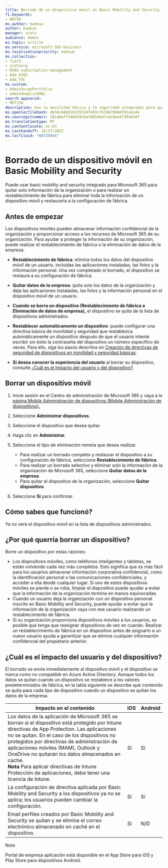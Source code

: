 ```yaml
---
title: Borrado de un dispositivo móvil en Basic Mobility and Security
f1.keywords:
- NOCSH
ms.author: kwekua
author: kwekua
manager: scotv
audience: Admin
ms.topic: article
ms.service: microsoft-365-business
ms.localizationpriority: medium
ms.collection:
- Tier3
- scotvorg
- M365-subscription-management
- Adm_O365
- Adm_TOC
ms.custom:
- AdminSurgePortfolio
- admindeeplinkMAC
search.appverid:
- MET150
description: Use la movilidad básica y la seguridad integradas para quitar información de los dispositivos inscritos.
ms.openlocfilehash: d634c68b810135534f403c76106789b8701aea44
ms.sourcegitcommit: 181a0aff54842dcbafd834647c6e9ee47304d10f
ms.translationtype: MT
ms.contentlocale: es-ES
ms.lasthandoff: 10/27/2022
ms.locfileid: "68725944"
---
```

# <a name="wipe-a-mobile-device-in-basic-mobility-and-security"></a>Borrado de un dispositivo móvil en Basic Mobility and Security

Puede usar basic mobility and security integrado para Microsoft 365 para quitar solo información de la organización o para realizar un restablecimiento de fábrica para eliminar toda la información de un dispositivo móvil y restaurarla a la configuración de fábrica.

## <a name="before-you-begin"></a>Antes de empezar

Los dispositivos móviles pueden almacenar información confidencial de la organización y proporcionar acceso a los recursos de Microsoft 365 de su organización. Para ayudar a proteger la información de su organización, puede realizar el restablecimiento de fábrica o la eliminación de datos de la empresa:

- **Restablecimiento de fábrica**: elimina todos los datos del dispositivo móvil de un usuario, incluidas las aplicaciones instaladas, las fotos y la información personal. Una vez completado el borrado, el dispositivo se restaura a su configuración de fábrica.

- **Quitar datos de la empresa**: quita solo los datos de la organización y deja las aplicaciones instaladas, las fotos y la información personal en el dispositivo móvil de un usuario.

- **Cuando se borra un dispositivo (Restablecimiento de fábrica o Eliminación de datos de empresa),** el dispositivo se quita de la lista de dispositivos administrados.

- **Restablecer automáticamente un dispositivo**: puede configurar una directiva básica de movilidad y seguridad que restablezca automáticamente un dispositivo después de que el usuario intente escribir sin éxito la contraseña del dispositivo un número específico de veces. Para ello, siga los pasos descritos en [Creación de directivas de seguridad de dispositivos en movilidad y seguridad básicas](create-device-security-policies.md).

- **Si desea conocer la experiencia del usuario** al borrar su dispositivo, consulte [¿Cuál es el impacto del usuario y del dispositivo?](#whats-the-user-and-device-impact).

## <a name="wipe-a-mobile-device"></a>Borrar un dispositivo móvil

1. Inicie sesión en el Centro de administración de Microsoft 365 y vaya a la [página Mobile Administración de dispositivos (Mobile Administración de dispositivos).](https://portal.office.com/adminportal/home?#/MifoDevices)

1. Seleccione **Administrar dispositivos**.

1. Seleccione el dispositivo que desea quitar.

1. Haga clic en **Administrar**.

1. Seleccione el tipo de eliminación remota que desea realizar.

    - Para realizar un borrado completo y restaurar el dispositivo a su configuración de fábrica, seleccione **Restablecimiento de fábrica**.
    - Para realizar un borrado selectivo y eliminar solo la información de la organización de Microsoft 365, seleccione **Quitar datos de la empresa**.
    - Para quitar el dispositivo de la organización, seleccione **Quitar dispositivo**.

1. Seleccione **Sí** para confirmar.

## <a name="how-do-i-know-it-worked"></a>Cómo sabes que funcionó?

Ya no verá el dispositivo móvil en la lista de dispositivos administrados.

## <a name="why-would-you-want-to-wipe-a-device"></a>¿Por qué querría borrar un dispositivo?

Borre un dispositivo por estas razones:

- Los dispositivos móviles, como teléfonos inteligentes y tabletas, se están volviendo cada vez más completos. Esto significa que es más fácil para los usuarios almacenar información corporativa confidencial, como la identificación personal o las comunicaciones confidenciales, y acceder a ella desde cualquier lugar. Si uno de estos dispositivos móviles se pierde o se roba, limpiar el dispositivo puede ayudar a evitar que la información de la organización termine en manos equivocadas.
- Cuando un usuario deja la organización con un dispositivo personal inscrito en Basic Mobility and Security, puede ayudar a evitar que la información de la organización vaya con ese usuario realizando un restablecimiento de fábrica.
- Si su organización proporciona dispositivos móviles a los usuarios, es posible que tenga que reasignar dispositivos de vez en cuando. Realizar un restablecimiento de fábrica en un dispositivo antes de asignarlo a un nuevo usuario ayuda a garantizar que se elimine cualquier información confidencial del propietario anterior.

## <a name="whats-the-user-and-device-impact"></a>¿Cuál es el impacto del usuario y del dispositivo?

El borrado se envía inmediatamente al dispositivo móvil y el dispositivo se marca como no compatible en Azure Active Directory. Aunque todos los datos se quitan cuando un dispositivo se restablece a los valores predeterminados de fábrica, en la tabla siguiente se describe qué contenido se quita para cada tipo de dispositivo cuando un dispositivo se quitan los datos de la empresa.

|Impacto en el contenido|iOS|Android|
|---|---|---|
|Los datos de la aplicación de Microsoft 365 se borran si el dispositivo está protegido por Intune directivas de App Protection. Las aplicaciones no se quitan. En el caso de los dispositivos no protegidos por directivas de administración de aplicaciones móviles (MAM), Outlook y OneDrive no quitarán los datos almacenados en caché.<br/>**Nota** Para aplicar directivas de Intune Protección de aplicaciones, debe tener una licencia de Intune.|Sí|Sí|
|La configuración de directiva aplicada por Basic Mobility and Security a los dispositivos ya no se aplica; los usuarios pueden cambiar la configuración.|Sí|Sí|
|Email perfiles creados por Basic Mobility and Security se quitan y se elimina el correo electrónico almacenado en caché en el dispositivo.|Sí|N/D|

> [!NOTE]
> Portal de empresa aplicación está disponible en el App Store para iOS y Play Store para dispositivos Android.
